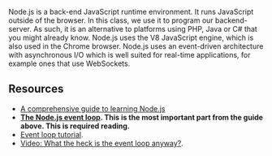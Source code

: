 Node.js is a back-end JavaScript runtime environment. It runs JavaScript outside of the browser. In this class, we use it to program our backend-server. As such, it is an alternative to platforms using PHP, Java or C# that you might already know. Node.js uses the V8 JavaScript engine, which is also used in the Chrome browser. Node.js uses an event-driven architecture with asynchronous I/O which is well suited for real-time applications, for example ones that use WebSockets.

## Resources
* [A comprehensive guide to learning Node.js](https://nodejs.dev/learn)
* **[The Node.js event loop](https://nodejs.dev/learn/the-nodejs-event-loop). This is the most important part from the guide above. This is required reading.**
* [Event loop tutorial](https://developer.ibm.com/tutorials/learn-nodejs-the-event-loop/). 
* [Video: What the heck is the event loop anyway?](https://www.youtube.com/watch?v=8aGhZQkoFbQ).